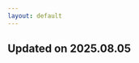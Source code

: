 ```yaml
---
layout: default
---
```


## Updated on 2025.08.05
[contributors-shield]: https://img.shields.io/github/contributors/AXYZdong/reservoir-computing-arxiv-daily.svg?style=for-the-badge
[contributors-url]: https://github.com/AXYZdong/reservoir-computing-arxiv-daily/graphs/contributors
[forks-shield]: https://img.shields.io/github/forks/AXYZdong/reservoir-computing-arxiv-daily.svg?style=for-the-badge
[forks-url]: https://github.com/AXYZdong/reservoir-computing-arxiv-daily/network/members
[stars-shield]: https://img.shields.io/github/stars/AXYZdong/reservoir-computing-arxiv-daily.svg?style=for-the-badge
[stars-url]: https://github.com/AXYZdong/reservoir-computing-arxiv-daily/stargazers
[issues-shield]: https://img.shields.io/github/issues/AXYZdong/reservoir-computing-arxiv-daily.svg?style=for-the-badge
[issues-url]: https://github.com/AXYZdong/reservoir-computing-arxiv-daily/issues

